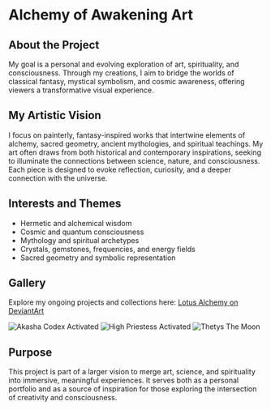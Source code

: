 # Alchemy of Awakening Art

## About the Project
My goal is a personal and evolving exploration of art, spirituality, and consciousness. Through my creations, I aim to bridge the worlds of classical fantasy, mystical symbolism, and cosmic awareness, offering viewers a transformative visual experience.

## My Artistic Vision
I focus on painterly, fantasy-inspired works that intertwine elements of alchemy, sacred geometry, ancient mythologies, and spiritual teachings. My art often draws from both historical and contemporary inspirations, seeking to illuminate the connections between science, nature, and consciousness. Each piece is designed to evoke reflection, curiosity, and a deeper connection with the universe.

## Interests and Themes
- Hermetic and alchemical wisdom  
- Cosmic and quantum consciousness  
- Mythology and spiritual archetypes  
- Crystals, gemstones, frequencies, and energy fields  
- Sacred geometry and symbolic representation  

## Gallery
Explore my ongoing projects and collections here: [Lotus Alchemy on DeviantArt](https://www.deviantart.com/lotusalchemy)

![Akasha Codex Activated](https://images-wixmp-ed30a86b8c4ca887773594c2.wixmp.com/f/…](https://www.deviantart.com/lotusalchemy/art/Akasha-Codex-activated-1248033611))  
![High Priestess Activated](https://images-wixmp-ed30a86b8c4ca887773594c2.wixmp.com/f/…](https://www.deviantart.com/lotusalchemy/art/High-Priestess-activated-version-1172216417))  
![Thetys The Moon](https://images-wixmp-ed30a86b8c4ca887773594c2.wixmp.com/f/…](https://www.deviantart.com/lotusalchemy/art/Thetys-The-Moon-1252447080))  


## Purpose
This project is part of a larger vision to merge art, science, and spirituality into immersive, meaningful experiences. It serves both as a personal portfolio and as a source of inspiration for those exploring the intersection of creativity and consciousness.
